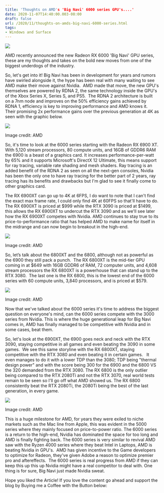 ```yaml
---
title: 'Thoughts on AMD's 'Big Navi' 6000 series GPU's....'
date: 2020-11-07T14:40:00.003-08:00
draft: false
url: /2020/11/thoughts-on-amds-big-navi-6000-series.html
tags: 
- Windows and Surface
---
```


[![](https://1.bp.blogspot.com/-OIT3_uSOw0U/X6WyxzwXQCI/AAAAAAAALKg/L7_JE6udLDU2LSjnGUJnJ4dQRj4NftY6QCNcBGAsYHQ/s320/AMD-Radeon-RX-6000-Series-Graphics-Card_Big-Navi-scaled.jpg)](https://1.bp.blogspot.com/-OIT3_uSOw0U/X6WyxzwXQCI/AAAAAAAALKg/L7_JE6udLDU2LSjnGUJnJ4dQRj4NftY6QCNcBGAsYHQ/s2048/AMD-Radeon-RX-6000-Series-Graphics-Card_Big-Navi-scaled.jpg)

AMD recently announced the new Radeon RX 6000 'Big Navi' GPU series, these are my thoughts and takes on the bold new moves from one of the biggest underdogs of the industry.

So, let's get into it! Big Navi has been in development for years and rumors have swirled alongside it, the hype has been real with many waiting to see AMD make their move against Nvidia.  AMD made that move, the new GPU's themselves are powered by RDNA 2, the same technology inside the GPU's of the Xbox Series X, Series S, and PS5.  The RDNA 2 architecture is built on a 7nm node and improves on the 50% efficiency gains achieved by RDNA 1, efficiency is key to improving performance and AMD knows it.  Their promising 2x performance gains over the previous generation at 4K as seen with the graphic below.

[![](https://lh3.googleusercontent.com/-KppthCJca0M/X6XaEr8MzHI/AAAAAAAALKs/qmMkqw5jPSI_wGVLyRdsavSKhrlB691vgCNcBGAsYHQ/w640-h360/image.png)](https://lh3.googleusercontent.com/-KppthCJca0M/X6XaEr8MzHI/AAAAAAAALKs/qmMkqw5jPSI_wGVLyRdsavSKhrlB691vgCNcBGAsYHQ/image.png)

Image credit: AMD

So, it's time to look at the 6000 series starting with the Radeon RX 6900 XT. With 5,120 stream processors, 80 compute units, and 16GB of GDDR6 RAM the 6900 is a beast of a graphics card. It increases performance-per-watt by 65% and it supports Microsoft's DirectX 12 Ultimate, this means support for ray tracing, variable rate shading and mesh shaders. Ray tracing is an added benefit of the RDNA 2 as seen on all the next-gen consoles, Nvidia has been the only one to have ray tracing for the better part of 2 years, ray tracing has its benefits and drawbacks but I'm glad to see it finally come to other graphics card.

The RX 6900XT can go up to 4K at 6FPS, I do want to note that I can't find the exact max frame rate, I could only find 4K at 60FPS so that'll have to do. The RX 6900XT is priced at $999 while the RTX 3090 is priced at $1499, this allows the RX 6900XT to undercut the RTX 3090 and as we'll see later how the RX 6900XT competes with Nvidia. AMD continues to stay true to its price-to-performance ratio that has helped AMD to make name for itself in the midrange and can now begin to breakout in the high-end.

[![](https://lh3.googleusercontent.com/-EekXbocc5CU/X6XyDOjnAII/AAAAAAAALLA/G4FwAYkLvu0ClDuchMQqFtWcMH2d09DggCNcBGAsYHQ/w640-h360/image.png)](https://lh3.googleusercontent.com/-EekXbocc5CU/X6XyDOjnAII/AAAAAAAALLA/G4FwAYkLvu0ClDuchMQqFtWcMH2d09DggCNcBGAsYHQ/image.png)

Image credit: AMD

So, let’s talk about the 6800XT and the 6800, although not as powerful as the 6900 they still pack a punch.  The RX 6800XT is the mid-tier GPU coming in at $649 with 16GB GDDR6 of RAM, 72 computer units, and 4,608 stream processors the RX 6800XT is a powerhouse that can stand up to the RTX 3080.  The last one is the RX 6800, this is the lowest end of the 6000 series with 60 compute units, 3,840 processors, and is priced at $579.

[![](https://lh3.googleusercontent.com/-67I6kSCw8Ls/X6cYP3MmqwI/AAAAAAAALL0/Xxyf8qMJlDI3mR8zd2xrf8YDt68Ro8cGQCNcBGAsYHQ/w640-h360/image.png)](https://lh3.googleusercontent.com/-67I6kSCw8Ls/X6cYP3MmqwI/AAAAAAAALL0/Xxyf8qMJlDI3mR8zd2xrf8YDt68Ro8cGQCNcBGAsYHQ/image.png)

Image credit: AMD

Now that we've talked about the 6000 series it's time to address the biggest question on everyone's mind, can the 6000 series compete with the 3000 series from Nvidia. This is where the huge generational leap for Big Navi comes in, AMD has finally managed to be competitive with Nvidia and in some cases, beat them.

So, let's look at the 6900XT, the 6900 goes neck and neck with the RTX 3090, staying competitive in all games and even beating the 3090 in some games.  We see this same storyline with the RX 6800XT, staying competitive with the RTX 3080 and even beating it in certain games.   It even manages to do it with a lower TDP than the 3080; TDP being "thermal design power" and with the score being 300 for the 6900 and the 6800 VS the 320 demanded from the RTX 3080. The RX 6800 is the only outlier being compared to the RTX 2080Ti and not the RTX 3070, real world tests remain to be seen so I'll go off what AMD showed us. The RX 6800 consistently beat the RTX 2080Ti, the 2080Ti being the best of the last generation, in every game.

[![](https://lh3.googleusercontent.com/-W6iIemkQW2Q/X6ceE46mKtI/AAAAAAAALMI/nKiyLp9hqdUcVfBEFn492yukkcGjNekFQCNcBGAsYHQ/image.png)](https://lh3.googleusercontent.com/-W6iIemkQW2Q/X6ceE46mKtI/AAAAAAAALMI/nKiyLp9hqdUcVfBEFn492yukkcGjNekFQCNcBGAsYHQ/image.png)

Image credit: AMD

This is a huge milestone for AMD, for years they were exiled to niche markets such as the Mac line from Apple, this was evident in the 5000 series where they mainly focused on price-to-power ratio. The 6000 series is a return to the high-end, Nvidia has dominated the space for too long and AMD is finally fighting back. The 6000 series is very similar to revival AMD saw with the Ryzen 4000 series where they beat Intel in Laptops, AMD is beating Nvidia in GPU's.  AMD has given incentive to the Game developers to optimize for Radeon, they've given Adobe a reason to optimize premier pro and aftereffects.  The 6000 series is real progress from AMD if they can keep this up this up Nvidia might have a real competitor to deal with. One thing is for sure, Big Navi just made Nvidia sweat.

Hope you liked the Article! If you love the content go ahead and support the blog by Buying me a Coffee with the Button below:
